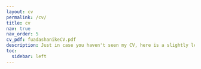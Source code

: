 ```yaml
---
layout: cv
permalink: /cv/
title: cv
nav: true
nav_order: 5
cv_pdf: fuadashanikeCV.pdf
description: Just in case you haven't seen my CV, here is a slightly less sterile version of it. Also click the pdf button up there to download a copy.
toc:
  sidebar: left
---
```

